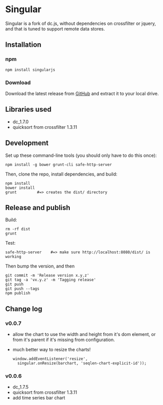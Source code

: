 # Singular

Singular is a fork of dc.js, without dependencies on crossfilter or jquery, and
that is tuned to support remote data stores.

## Installation

### npm

```
npm install singularjs
```

### Download

Download the latest release from 
[GitHub](https://github.com/ncbi/singular/releases/latest) and extract it
to your local drive.




## Libraries used

* dc_1.7.0
* quicksort from crossfilter 1.3.11

## Development

Set up these command-line tools (you should only have to do this once):

```    
npm install -g bower grunt-cli safe-http-server
```

Then, clone the repo, install dependencies, and build:

```
npm install
bower install
grunt         #=> creates the dist/ directory
```

## Release and publish

Build:

```
rm -rf dist
grunt
```

Test:

```
safe-http-server    #=> make sure http://localhost:8080/dist/ is working
```

Then bump the version, and then

```
git commit -m 'Release version x.y.z'
git tag -a 'vx.y.z' -m 'Tagging release'
git push
git push --tags
npm publish
```

## Change log

### v0.0.7

* allow the chart to use the width and height from it's dom element, or from 
  it's parent if it's missing from configuration.
* much better way to resize the charts!
  
      window.addEventListener('resize', 
        singular.onResize(barchart, 'seqlen-chart-explicit-id'));

### v0.0.6 

* dc_1.7.5
* quicksort from crossfilter 1.3.11
* add time series bar chart
